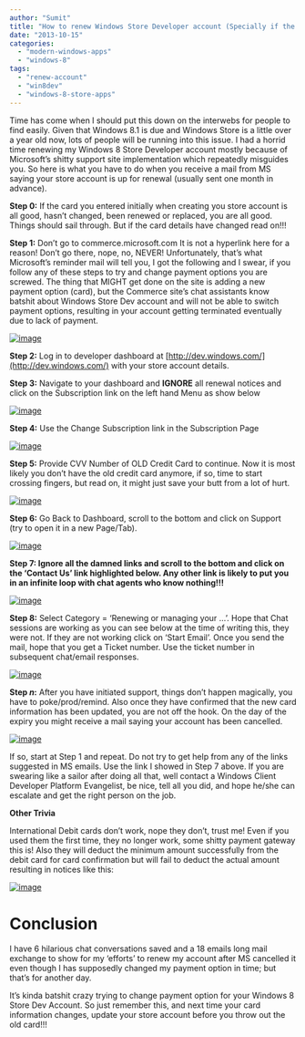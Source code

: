 ```yaml
---
author: "Sumit"
title: "How to renew Windows Store Developer account (Specially if the card you used initially has expired)"
date: "2013-10-15"
categories: 
  - "modern-windows-apps"
  - "windows-8"
tags: 
  - "renew-account"
  - "win8dev"
  - "windows-8-store-apps"
---
```


Time has come when I should put this down on the interwebs for people to find easily. Given that Windows 8.1 is due and Windows Store is a little over a year old now, lots of people will be running into this issue. I had a horrid time renewing my Windows 8 Store Developer account mostly because of Microsoft’s shitty support site implementation which repeatedly misguides you. So here is what you have to do when you receive a mail from MS saying your store account is up for renewal (usually sent one month in advance).

**Step 0:** If the card you entered initially when creating you store account is all good, hasn’t changed, been renewed or replaced, you are all good. Things should sail through. But if the card details have changed read on!!!

**Step 1:** Don’t go to commerce.microsoft.com It is not a hyperlink here for a reason! Don’t go there, nope, no, NEVER! Unfortunately, that’s what Microsoft’s reminder mail will tell you, I got the following and I swear, if you follow any of these steps to try and change payment options you are screwed. The thing that MIGHT get done on the site is adding a new payment option (card), but the Commerce site’s chat assistants know batshit about Windows Store Dev account and will not be able to switch payment options, resulting in your account getting terminated eventually due to lack of payment.

[![image](images/image_thumb2.png "image")](/images/blog/2013/10/images/blog/image2.png)

**Step 2:** Log in to developer dashboard at [http://dev.windows.com/](http://dev.windows.com/) with your store account details.

**Step 3:** Navigate to your dashboard and **IGNORE** all renewal notices and click on the Subscription link on the left hand Menu as show below

[![image](images/image_thumb3.png "image")](/images/blog/2013/10/images/blog/image3.png)

**Step 4:** Use the Change Subscription link in the Subscription Page

[![image](images/image_thumb4.png "image")](/images/blog/2013/10/images/blog/image4.png)

**Step 5:** Provide CVV Number of OLD Credit Card to continue. Now it is most likely you don’t have the old credit card anymore, if so, time to start crossing fingers, but read on, it might just save your butt from a lot of hurt.

[![image](images/image_thumb5.png "image")](/images/blog/2013/10/images/blog/image5.png)

**Step 6:** Go Back to Dashboard, scroll to the bottom and click on Support (try to open it in a new Page/Tab).

[![image](images/image_thumb6.png "image")](/images/blog/2013/10/images/blog/image6.png)

**Step 7: Ignore all the damned links and scroll to the bottom and click on the ‘Contact Us’ link highlighted below. Any other link is likely to put you in an infinite loop with chat agents who know nothing!!!**

[![image](images/image_thumb7.png "image")](/images/blog/2013/10/images/blog/image7.png)

**Step 8:** Select Category = ‘Renewing or managing your …’. Hope that Chat sessions are working as you can see below at the time of writing this, they were not. If they are not working click on ‘Start Email’. Once you send the mail, hope that you get a Ticket number. Use the ticket number in subsequent chat/email responses.

[![image](images/image_thumb8.png "image")](/images/blog/2013/10/images/blog/image8.png)

**Step _n_:** After you have initiated support, things don’t happen magically, you have to poke/prod/remind. Also once they have confirmed that the new card information has been updated, you are not off the hook. On the day of the expiry you might receive a mail saying your account has been cancelled.

[![image](images/image_thumb9.png "image")](/images/blog/2013/10/images/blog/image9.png)

If so, start at Step 1 and repeat. Do not try to get help from any of the links suggested in MS emails. Use the link I showed in Step 7 above. If you are swearing like a sailor after doing all that, well contact a Windows Client Developer Platform Evangelist, be nice, tell all you did, and hope he/she can escalate and get the right person on the job.

**Other Trivia**

International Debit cards don’t work, nope they don’t, trust me! Even if you used them the first time, they no longer work, some shitty payment gateway this is! Also they will deduct the minimum amount successfully from the debit card for card confirmation but will fail to deduct the actual amount resulting in notices like this:

[![image](images/image_thumb10.png "image")](/images/blog/2013/10/images/blog/image10.png)

# Conclusion

I have 6 hilarious chat conversations saved and a 18 emails long mail exchange to show for my ‘efforts’ to renew my account after MS cancelled it even though I has supposedly changed my payment option in time; but that’s for another day.

It’s kinda batshit crazy trying to change payment option for your Windows 8 Store Dev Account. So just remember this, and next time your card information changes, update your store account before you throw out the old card!!!
